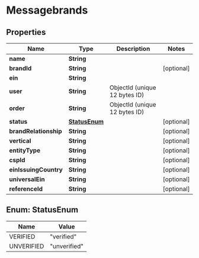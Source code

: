 

# Messagebrands


## Properties

| Name | Type | Description | Notes |
|------------ | ------------- | ------------- | -------------|
|**name** | **String** |  |  |
|**brandId** | **String** |  |  [optional] |
|**ein** | **String** |  |  |
|**user** | **String** | ObjectId (unique 12 bytes ID) |  |
|**order** | **String** | ObjectId (unique 12 bytes ID) |  |
|**status** | [**StatusEnum**](#StatusEnum) |  |  [optional] |
|**brandRelationship** | **String** |  |  [optional] |
|**vertical** | **String** |  |  [optional] |
|**entityType** | **String** |  |  [optional] |
|**cspId** | **String** |  |  [optional] |
|**einIssuingCountry** | **String** |  |  [optional] |
|**universalEin** | **String** |  |  [optional] |
|**referenceId** | **String** |  |  [optional] |



## Enum: StatusEnum

| Name | Value |
|---- | -----|
| VERIFIED | &quot;verified&quot; |
| UNVERIFIED | &quot;unverified&quot; |



